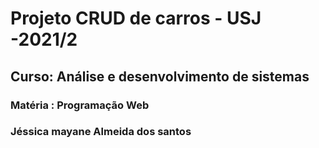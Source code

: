 #  Projeto CRUD de carros - USJ -2021/2
## Curso: Análise e desenvolvimento de sistemas
### Matéria : Programação Web
### Jéssica mayane Almeida dos santos
